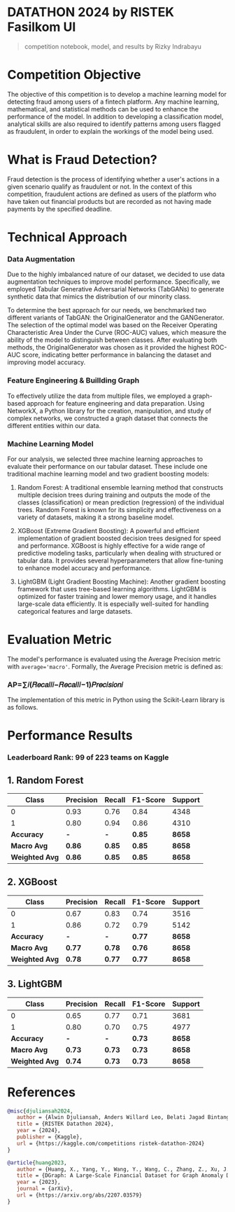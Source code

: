 # DATATHON 2024 by RISTEK Fasilkom UI
> competition notebook, model, and results by Rizky Indrabayu

# Competition Objective
The objective of this competition is to develop a machine learning model for detecting fraud among users of a fintech platform. Any machine learning, mathematical, and statistical methods can be used to enhance the performance of the model. In addition to developing a classification model, analytical skills are also required to identify patterns among users flagged as fraudulent, in order to explain the workings of the model being used.

# What is Fraud Detection?
Fraud detection is the process of identifying whether a user's actions in a given scenario qualify as fraudulent or not. In the context of this competition, fraudulent actions are defined as users of the platform who have taken out financial products but are recorded as not having made payments by the specified deadline.

# Technical Approach
### Data Augmentation
Due to the highly imbalanced nature of our dataset, we decided to use data augmentation techniques to improve model performance. Specifically, we employed Tabular Generative Adversarial Networks (TabGANs) to generate synthetic data that mimics the distribution of our minority class.

To determine the best approach for our needs, we benchmarked two different variants of TabGAN: the OriginalGenerator and the GANGenerator. The selection of the optimal model was based on the Receiver Operating Characteristic Area Under the Curve (ROC-AUC) values, which measure the ability of the model to distinguish between classes. After evaluating both methods, the OriginalGenerator was chosen as it provided the highest ROC-AUC score, indicating better performance in balancing the dataset and improving model accuracy.
### Feature Engineering & Buillding Graph 
To effectively utilize the data from multiple files, we employed a graph-based approach for feature engineering and data preparation. Using NetworkX, a Python library for the creation, manipulation, and study of complex networks, we constructed a graph dataset that connects the different entities within our data.
### Machine Learning Model
For our analysis, we selected three machine learning approaches to evaluate their performance on our tabular dataset. These include one traditional machine learning model and two gradient boosting models:

1. Random Forest: A traditional ensemble learning method that constructs multiple decision trees during training and outputs the mode of the classes (classification) or mean prediction (regression) of the individual trees. Random Forest is known for its simplicity and effectiveness on a variety of datasets, making it a strong baseline model.

2. XGBoost (Extreme Gradient Boosting): A powerful and efficient implementation of gradient boosted decision trees designed for speed and performance. XGBoost is highly effective for a wide range of predictive modeling tasks, particularly when dealing with structured or tabular data. It provides several hyperparameters that allow fine-tuning to enhance model accuracy and performance.

3. LightGBM (Light Gradient Boosting Machine): Another gradient boosting framework that uses tree-based learning algorithms. LightGBM is optimized for faster training and lower memory usage, and it handles large-scale data efficiently. It is especially well-suited for handling categorical features and large datasets.

# Evaluation Metric
The model's performance is evaluated using the Average Precision metric with `average='macro'`. Formally, the Average Precision metric is defined as:

### AP=∑𝑖(𝑅𝑒𝑐𝑎𝑙𝑙𝑖−𝑅𝑒𝑐𝑎𝑙𝑙𝑖−1)𝑃𝑟𝑒𝑐𝑖𝑠𝑖𝑜𝑛𝑖

The implementation of this metric in Python using the Scikit-Learn library is as follows.

# Performance Results
### Leaderboard Rank: 99 of 223 teams on Kaggle
## 1. Random Forest

| Class | Precision | Recall | F1-Score | Support |
|-------|-----------|--------|----------|---------|
| 0     | 0.93      | 0.76   | 0.84     | 4348    |
| 1     | 0.80      | 0.94   | 0.86     | 4310    |
| **Accuracy** | **-**   | **-**   | **0.85** | **8658** |
| **Macro Avg** | **0.86** | **0.85** | **0.85** | **8658** |
| **Weighted Avg** | **0.86** | **0.85** | **0.85** | **8658** |

## 2. XGBoost

| Class | Precision | Recall | F1-Score | Support |
|-------|-----------|--------|----------|---------|
| 0     | 0.67      | 0.83   | 0.74     | 3516    |
| 1     | 0.86      | 0.72   | 0.79     | 5142    |
| **Accuracy** | **-**   | **-**   | **0.77** | **8658** |
| **Macro Avg** | **0.77** | **0.78** | **0.76** | **8658** |
| **Weighted Avg** | **0.78** | **0.77** | **0.77** | **8658** |

## 3. LightGBM

| Class | Precision | Recall | F1-Score | Support |
|-------|-----------|--------|----------|---------|
| 0     | 0.65      | 0.77   | 0.71     | 3681    |
| 1     | 0.80      | 0.70   | 0.75     | 4977    |
| **Accuracy** | **-**   | **-**   | **0.73** | **8658** |
| **Macro Avg** | **0.73** | **0.73** | **0.73** | **8658** |
| **Weighted Avg** | **0.74** | **0.73** | **0.73** | **8658** |

# References

```bibtex
@misc{djuliansah2024,
   author = {Alwin Djuliansah, Anders Willard Leo, Belati Jagad Bintang Syuhada, Darren Aldrich, Ghana Ahmada Yudistira},
   title = {RISTEK Datathon 2024},
   year = {2024},
   publisher = {Kaggle},
   url = {https://kaggle.com/competitions ristek-datathon-2024}
}

@article{huang2023,
   author = {Huang, X., Yang, Y., Wang, Y., Wang, C., Zhang, Z., Xu, J., Chen, L., & Vazirgiannis, M.},
   title = {DGraph: A Large-Scale Financial Dataset for Graph Anomaly Detection},
   year = {2023},
   journal = {arXiv},
   url = {https://arxiv.org/abs/2207.03579}
}

